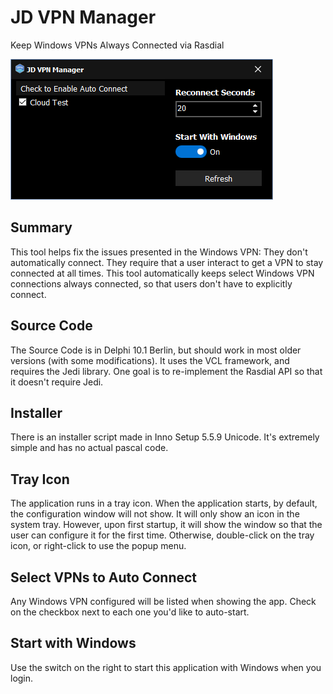 # JD VPN Manager
Keep Windows VPNs Always Connected via Rasdial

![alt text](JD-VPN-Manager.png "Screenshot")

## Summary

This tool helps fix the issues presented in the Windows VPN: They don't automatically connect. They require that a user interact to get a VPN to stay connected at all times. This tool automatically keeps select Windows VPN connections always connected, so that users don't have to explicitly connect.

## Source Code

The Source Code is in Delphi 10.1 Berlin, but should work in most older versions (with some modifications). It uses the VCL framework, and requires the Jedi library. One goal is to re-implement the Rasdial API so that it doesn't require Jedi.

## Installer

There is an installer script made in Inno Setup 5.5.9 Unicode. It's extremely simple and has no actual pascal code.

## Tray Icon

The application runs in a tray icon. When the application starts, by default, the configuration window will not show. It will only show an icon in the system tray. However, upon first startup, it will show the window so that the user can configure it for the first time. Otherwise, double-click on the tray icon, or right-click to use the popup menu.

## Select VPNs to Auto Connect

Any Windows VPN configured will be listed when showing the app. Check on the checkbox next to each one you'd like to auto-start.

## Start with Windows

Use the switch on the right to start this application with Windows when you login.

